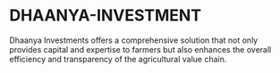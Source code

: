# DHAANYA-INVESTMENT
Dhaanya Investments offers a comprehensive solution that not only provides capital and expertise to farmers but also enhances the overall efficiency and transparency of the agricultural value chain. 
